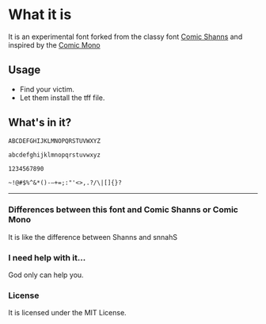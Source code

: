 # What it is
It is an experimental font forked from the classy font [Comic
Shanns](https://github.com/shannpersand/comic-shanns) and inspired by the [Comic
Mono](https://github/dtinth/comic-mono-font/blob/master/generate.py)

## Usage
- Find your victim.
- Let them install the tff file.

## What's in it?
`ABCDEFGHIJKLMNOPQRSTUVWXYZ`

`abcdefghijklmnopqrstuvwxyz`

`1234567890`

`~!@#$%^&*()-—+=;:"'<>,.?/\|[]{}?`

---
### Differences between this font and Comic Shanns or Comic Mono
It is like the difference between Shanns and snnahS

### I need help with it...
God only can help you.

### License
It is licensed under the MIT License.
